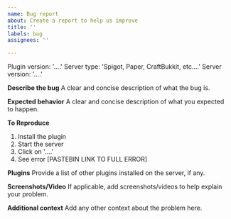 ```yaml
---
name: Bug report
about: Create a report to help us improve
title: ''
labels: bug
assignees: ''

---
```


Plugin version: '....'
Server type: 'Spigot, Paper, CraftBukkit, etc....'
Server version: '....'

**Describe the bug**
A clear and concise description of what the bug is.

**Expected behavior**
A clear and concise description of what you expected to happen.

**To Reproduce**
1. Install the plugin
2. Start the server
3. Click on '....'
4. See error [PASTEBIN LINK TO FULL ERROR]

**Plugins**
Provide a list of other plugins installed on the server, if any.

**Screenshots/Video**
If applicable, add screenshots/videos to help explain your problem.

**Additional context**
Add any other context about the problem here.
